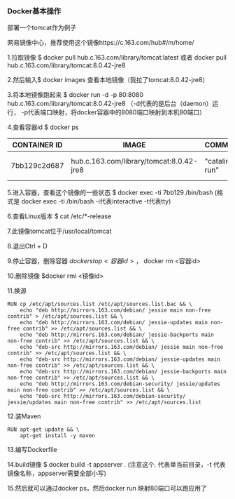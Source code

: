 ### Docker基本操作

部署一个tomcat作为例子

网易镜像中心，推荐使用这个镜像https://c.163.com/hub#/m/home/

1.拉取镜像   $ docker pull hub.c.163.com/library/tomcat:latest   或者   docker pull hub.c.163.com/library/tomcat:8.0.42-jre8

2.然后输入$ docker images 查看本地镜像（我拉了tomcat:8.0.42-jre8）

3.将本地镜像跑起来  $ docker run -d -p 80:8080 hub.c.163.com/library/tomcat:8.0.42-jre8   （-d代表的是后台（daemon）运行， -p代表端口映射，将docker容器中的8080端口映射到本机80端口）

4.查看容器id   $ docker ps 

| CONTAINER ID | IMAGE                                    | COMMAND           | CREATED       | STATUS       | PORTS    | NAMES           |
| ------------ | ---------------------------------------- | ----------------- | ------------- | ------------ | -------- | --------------- |
| 7bb129c2d687 | hub.c.163.com/library/tomcat:8.0.42-jre8 | "catalina.sh run" | 5 seconds ago | Up 2 seconds | 8080/tcp | hopeful_murdock |

5.进入容器，查看这个镜像的一些状态 $ docker exec -ti 7bb129 /bin/bash   (格式是 docker exec -ti <container name> /bin/bash   -i代表interactive   -t代表tty)

6.查看Linux版本 $ cat /etc/*-release

7.此镜像tomcat位于/usr/local/tomcat

8.退出Ctrl + D

9.停止容器，删除容器 $docker stop <容器id>，$ docker rm <容器id>

10.删除镜像 $docker rmi <镜像id>

11.换源

```shell
RUN cp /etc/apt/sources.list /etc/apt/sources.list.bac && \
    echo "deb http://mirrors.163.com/debian/ jessie main non-free contrib" > /etc/apt/sources.list && \
    echo "deb http://mirrors.163.com/debian/ jessie-updates main non-free contrib" >> /etc/apt/sources.list && \
    echo "deb http://mirrors.163.com/debian/ jessie-backports main non-free contrib" >> /etc/apt/sources.list && \
    echo "deb-src http://mirrors.163.com/debian/ jessie main non-free contrib" >> /etc/apt/sources.list && \
    echo "deb-src http://mirrors.163.com/debian/ jessie-updates main non-free contrib" >> /etc/apt/sources.list && \
    echo "deb-src http://mirrors.163.com/debian/ jessie-backports main non-free contrib" >> /etc/apt/sources.list && \
    echo "deb http://mirrors.163.com/debian-security/ jessie/updates main non-free contrib" >> /etc/apt/sources.list && \
    echo "deb-src http://mirrors.163.com/debian-security/ jessie/updates main non-free contrib" >> /etc/apt/sources.list

```

12.装Maven

```shell
RUN apt-get update && \  
	apt-get install -y maven
```

13.编写Dockerfile

14.build镜像 $ docker build -t appserver .  (注意这个.  代表单当前目录，-t 代表镜像名称，appserver需要全部小写)

15.然后就可以通过docker ps，然后docker run 映射80端口可以跑应用了